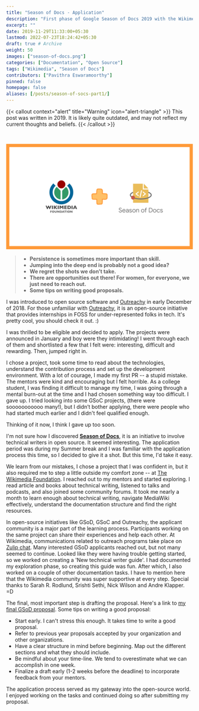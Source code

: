 ```yaml
---
title: "Season of Docs - Application"
description: "First phase of Google Season of Docs 2019 with the Wikimedia Foundation."
excerpt: ""
date: 2019-11-29T11:33:00+05:30
lastmod: 2022-07-23T18:24:42+05:30
draft: true # Archive
weight: 50
images: ["season-of-docs.png"]
categories: ["Documentation", "Open Source"]
tags: ["Wikimedia", "Season of Docs"]
contributors: ["Pavithra Eswaramoorthy"]
pinned: false
homepage: false
aliases: [/posts/season-of-socs-part1/]
---
```


{{< callout context="alert" title="Warning" icon="alert-triangle" >}}
This post was written in 2019.
It is likely quite outdated, and may not reflect my current thoughts and beliefs.
{{< /callout >}}

<br>

<p><img src="season-of-docs.png" alt="Wikimedia foundation plus google season of docs"></p>

>* **Persistence is sometimes more important than skill.**
>* **Jumping into the deep end is probably not a good idea?**
>* **We regret the shots we don’t take.**
>* **There are opportunities out there! For women, for everyone, we just need to reach out.**
>* **Some tips on writing good proposals.**

I was introduced to open source software and [Outreachy](https://www.outreachy.org/) in early December of 2018. For those unfamiliar with [Outreachy](https://www.outreachy.org/), it is an open-source initiative that provides internships in FOSS for under-represented folks in tech. It's pretty cool, you should check it out. :)

I was thrilled to be eligible and decided to apply. The projects were announced in January and boy were they intimidating! I went through each of them and shortlisted a few that I felt were: interesting, difficult and rewarding. Then, jumped right in.

I chose a project, took some time to read about the technologies, understand the contribution process and set up the development environment. With a lot of courage, I made my first PR -- a stupid mistake. The mentors were kind and encouraging but I felt horrible. As a college student, I was finding it difficult to manage my time, I was going through a mental burn-out at the time and I had chosen something way too difficult. I gave up. I tried looking into some GSoC projects, (there were sooooooooooo many!), but I didn’t bother applying, there were people who had started much earlier and I didn't feel qualified enough.

Thinking of it now, I think I gave up too soon.

I'm not sure how I discovered **[Season of Docs](https://developers.google.com/season-of-docs/)**, it is an initiative to involve technical writers in open source. It seemed interesting. The application period was during my Summer break and I was familiar with the application process this time, so I decided to give it a shot. But this time, I'd take it easy.

We learn from our mistakes, I chose a project that I was confident in, but it also required me to step a little outside my comfort zone -- at [The Wikimedia Foundation](https://wikimediafoundation.org/). I reached out to my mentors and started exploring. I read article and books about technical writing, listened to talks and podcasts, and also joined some community forums. It took me nearly a month to learn enough about technical writing, navigate MediaWiki effectively, understand the documentation structure and find the right resources.

In open-source initiatives like GSoD, GSoC and Outreachy, the applicant community is a major part of the learning process. Participants working on the same project can share their experiences and help each other. At Wikimedia, communications related to outreach programs take place on [Zulip chat](https://zulipchat.com/). Many interested GSoD applicants reached out, but not many seemed to continue. Looked like they were having trouble getting started, so we worked on creating a 'New technical writer guide'. I had documented my exploration phase, so creating this guide was fun. After which, I also worked on a couple of other documentation tasks. I have to mention here that the Wikimedia community was super supportive at every step. Special thanks to Sarah R. Rodlund, Srishti Sethi, Nick Wilson and Andre Klapper. =D

The final, most important step is drafting the proposal. Here's a link to [my final GSoD proposal](https://phabricator.wikimedia.org/T226018). Some tips on writing a good proposal:

* Start early. I can't stress this enough. It takes time to write a good proposal.
* Refer to previous year proposals accepted by your organization and other organizations.
* Have a clear structure in mind before beginning. Map out the different sections and what they should include.
* Be mindful about your time-line. We tend to overestimate what we can accomplish in one week.
* Finalize a draft early (1-2 weeks before the deadline) to incorporate feedback from your mentors.

The application process served as my gateway into the open-source world. I enjoyed working on the tasks and continued doing so after submitting my proposal.
